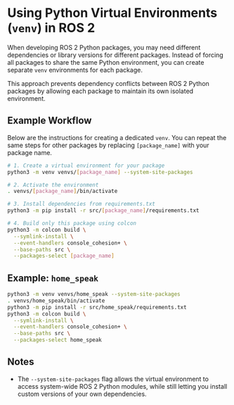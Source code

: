 # Using Python Virtual Environments (`venv`) in ROS 2

When developing ROS 2 Python packages, you may need different dependencies or library versions for different packages.
Instead of forcing all packages to share the same Python environment, you can create separate `venv` environments for each package.

This approach prevents dependency conflicts between ROS 2 Python packages by allowing each package to maintain its own isolated environment.

## Example Workflow

Below are the instructions for creating a dedicated `venv`.
You can repeat the same steps for other packages by replacing `[package_name]` with your package name.

```bash
# 1. Create a virtual environment for your package
python3 -m venv venvs/[package_name] --system-site-packages

# 2. Activate the environment
. venvs/[package_name]/bin/activate

# 3. Install dependencies from requirements.txt
python3 -m pip install -r src/[package_name]/requirements.txt

# 4. Build only this package using colcon
python3 -m colcon build \
  --symlink-install \
  --event-handlers console_cohesion+ \
  --base-paths src \
  --packages-select [package_name]
```

## Example: `home_speak`

```bash
python3 -m venv venvs/home_speak --system-site-packages
. venvs/home_speak/bin/activate
python3 -m pip install -r src/home_speak/requirements.txt
python3 -m colcon build \
  --symlink-install \
  --event-handlers console_cohesion+ \
  --base-paths src \
  --packages-select home_speak
```

## Notes

* The `--system-site-packages` flag allows the virtual environment to access system-wide ROS 2 Python modules, while still letting you install custom versions of your own dependencies.
